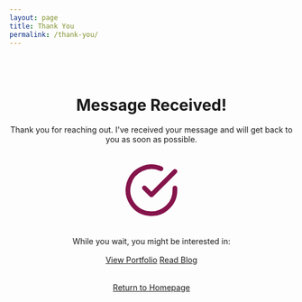 ```yaml
---
layout: page
title: Thank You
permalink: /thank-you/
---
```


<div class="thank-you-container" style="text-align: center; padding: 2rem 0;">
  <h1>Message Received!</h1>
  
  <p>Thank you for reaching out. I've received your message and will get back to you as soon as possible.</p>
  
  <svg xmlns="http://www.w3.org/2000/svg" width="100" height="100" viewBox="0 0 24 24" fill="none" stroke="currentColor" stroke-width="2" stroke-linecap="round" stroke-linejoin="round" style="margin: 2rem auto; display: block; color: #85144b;">
    <path d="M22 11.08V12a10 10 0 1 1-5.93-9.14"></path>
    <polyline points="22 4 12 14.01 9 11.01"></polyline>
  </svg>
  
  <div class="navigation-links" style="margin-top: 2rem;">
    <p>While you wait, you might be interested in:</p>
    <div style="margin: 1rem 0;">
      <a href="{% link _pages/portfolio.md %}" class="form-button">View Portfolio</a>
      <a href="{% link _pages/blog.md %}" class="form-button">Read Blog</a>
    </div>
    <a href="{{ site.url }}" style="display: inline-block; margin-top: 1rem;">Return to Homepage</a>
  </div>
</div>
